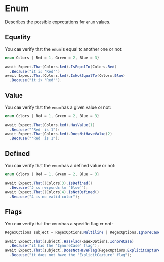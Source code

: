 # Enum

Describes the possible expectations for `enum` values.

## Equality

You can verify that the `enum` is equal to another one or not:

```csharp
enum Colors { Red = 1, Green = 2, Blue = 3}

await Expect.That(Colors.Red).IsEqualTo(Colors.Red)
  .Because("it is 'Red'");
await Expect.That(Colors.Red).IsNotEqualTo(Colors.Blue)
  .Because("it is 'Red'");
```

## Value

You can verify that the `enum` has a given value or not:

```csharp
enum Colors { Red = 1, Green = 2, Blue = 3}

await Expect.That(Colors.Red).HasValue(1)
  .Because("'Red' is 1");
await Expect.That(Colors.Red).DoesNotHaveValue(2)
  .Because("'Red' is 1");
```

## Defined

You can verify that the `enum` has a defined value or not:

```csharp
enum Colors { Red = 1, Green = 2, Blue = 3}

await Expect.That((Colors)3).IsDefined()
  .Because("3 corresponds to 'Blue'");
await Expect.That((Colors)4).IsNotDefined()
  .Because("4 is no valid color");
```

## Flags

You can verify that the `enum` has a specific flag or not:

```csharp
RegexOptions subject = RegexOptions.Multiline | RegexOptions.IgnoreCase;

await Expect.That(subject).HasFlag(RegexOptions.IgnoreCase)
  .Because("it has the 'IgnoreCase' flag");
await Expect.That(subject).DoesNotHaveFlag(RegexOptions.ExplicitCapture)
  .Because("it does not have the 'ExplicitCapture' flag");
```
